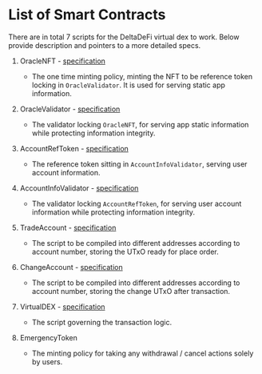 # List of Smart Contracts

There are in total 7 scripts for the DeltaDeFi virtual dex to work. Below provide description and pointers to a more detailed specs.

1. OracleNFT - [specification](./1_oracle_nft.md)

   - The one time minting policy, minting the NFT to be reference token locking in `OracleValidator`. It is used for serving static app information.

2. OracleValidator - [specification](./2_oracle_validator.md)

   - The validator locking `OracleNFT`, for serving app static information while protecting information integrity.

3. AccountRefToken - [specification](./3_account_ref_token.md)

   - The reference token sitting in `AccountInfoValidator`, serving user account information.

4. AccountInfoValidator - [specification](./4_account_info_validator.md)

   - The validator locking `AccountRefToken`, for serving user account information while protecting information integrity.

5. TradeAccount - [specification](./5_trade_account.md)

   - The script to be compiled into different addresses according to account number, storing the UTxO ready for place order.

6. ChangeAccount - [specification](./6_change_account.md)

   - The script to be compiled into different addresses according to account number, storing the change UTxO after transaction.

7. VirtualDEX - [specification](./7_virtual_dex)

   - The script governing the transaction logic.

8. EmergencyToken

   - The minting policy for taking any withdrawal / cancel actions solely by users.
